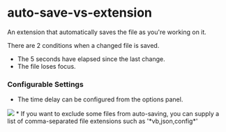 # auto-save-vs-extension
An extension that automatically saves the file as you're working on it.

There are 2 conditions when a changed file is saved.
- The 5 seconds have elapsed since the last change.
- The file loses focus.


### Configurable Settings
* The time delay can be configured from the options panel.
<img src="https://github.com/hrai/auto-save-vs-extension/blob/master/options.png">
* If you want to exclude some files from auto-saving, you can supply a list of comma-separated file extensions such as '*vb,json,config*'
